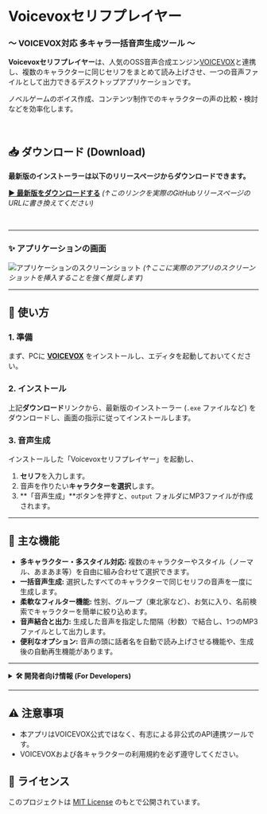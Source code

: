 # Voicevoxセリフプレイヤー
### 〜 VOICEVOX対応 多キャラ一括音声生成ツール 〜

**Voicevoxセリフプレイヤー**は、人気のOSS音声合成エンジン[VOICEVOX](https://voicevox.hiroshiba.jp/)と連携し、複数のキャラクターに同じセリフをまとめて読み上げさせ、一つの音声ファイルとして出力できるデスクトップアプリケーションです。

ノベルゲームのボイス作成、コンテンツ制作でのキャラクターの声の比較・検討などを効率化します。

<br>

## 📥 ダウンロード (Download)

**最新版のインストーラーは以下のリリースページからダウンロードできます。**

**[▶ 最新版をダウンロードする](https://github.com/your-username/voicevox-serihu/releases)**
*(↑このリンクを実際のGitHubリリースページのURLに書き換えてください)*

<br>

---

### ✨ アプリケーションの画面

![アプリケーションのスクリーンショット](https://via.placeholder.com/800x450.png?text=ここにアプリのスクリーンショットを挿入)
*(↑ここに実際のアプリのスクリーンショットを挿入することを強く推奨します)*

---

## 📖 使い方

### 1. 準備
まず、PCに **[VOICEVOX](https://voicevox.hiroshiba.jp/)** をインストールし、エディタを起動しておいてください。

### 2. インストール
上記**ダウンロード**リンクから、最新版のインストーラー (`.exe` ファイルなど) をダウンロードし、画面の指示に従ってインストールします。

### 3. 音声生成
インストールした「Voicevoxセリフプレイヤー」を起動し、
1.  **セリフ**を入力します。
2.  音声を作りたい**キャラクターを選択**します。
3.  **「音声生成」**ボタンを押すと、`output` フォルダにMP3ファイルが作成されます。

---

## 🌟 主な機能

*   **多キャラクター・多スタイル対応:** 複数のキャラクターやスタイル（ノーマル、あまあま等）を自由に組み合わせて選択できます。
*   **一括音声生成:** 選択したすべてのキャラクターで同じセリフの音声を一度に生成します。
*   **柔軟なフィルター機能:** 性別、グループ（東北家など）、お気に入り、名前検索でキャラクターを簡単に絞り込めます。
*   **音声結合と出力:** 生成した音声を指定した間隔（秒数）で結合し、1つのMP3ファイルとして出力します。
*   **便利なオプション:** 音声の頭に話者名を自動で読み上げさせる機能や、生成後の自動再生機能があります。

---

<details>
<summary><strong>🛠️ 開発者向け情報 (For Developers)</strong></summary>

本アプリケーションを自身で改造したり、開発に貢献したい方向けの情報です。

### 前提条件
*   [Node.js](https://nodejs.org/) (v18.x 以上を推奨)
*   [VOICEVOX](https://voicevox.hiroshiba.jp/) (事前にエディタを起動しておいてください)

### セットアップ
```bash
# 1. リポジトリをクローン
git clone https://github.com/your-username/voicevox-serihu.git
cd voicevox-serihu

# 2. 依存関係をインストール
npm install

# 3. アプリケーションを起動
npm start
```

### 使用技術 (Tech Stack)
*   **フレームワーク:** [Electron](https://www.electronjs.org/)
*   **UIライブラリ:** [React](https://reactjs.org/)
*   **スタイリング:** [Bootstrap](https://getbootstrap.com/)
*   **音声処理:** [fluent-ffmpeg](https://github.com/fluent-ffmpeg/node-fluent-ffmpeg)
*   **パッケージ化:** [electron-builder](https://www.electron.build/)

</details>

---

## ⚠️ 注意事項

*   本アプリはVOICEVOX公式ではなく、有志による非公式のAPI連携ツールです。
*   VOICEVOXおよび各キャラクターの利用規約を必ず遵守してください。

## 📄 ライセンス

このプロジェクトは [MIT License](LICENSE) のもとで公開されています。
